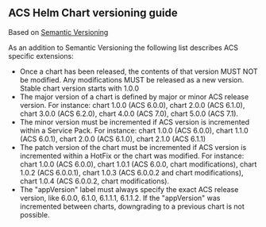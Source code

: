 ## ACS Helm Chart versioning guide

Based on [Semantic Versioning](https://semver.org)

As an addition to Semantic Versioning the following list describes ACS specific extensions:
* Once a chart has been released, the contents of that version MUST NOT be modified. Any modifications MUST be released as a new version. Stable chart version starts with 1.0.0
* The major version of a chart is defined by major or minor ACS release version. For instance: chart 1.0.0 (ACS 6.0.0), chart 2.0.0 (ACS 6.1.0), chart 3.0.0 (ACS 6.2.0), chart 4.0.0 (ACS 7.0), chart 5.0.0 (ACS 7.1).
* The minor version must be incremented if ACS version is incremented within a Service Pack. For instance: chart 1.0.0 (ACS 6.0.0), chart 1.1.0 (ACS 6.0.1), chart 2.0.0 (ACS 6.1.0), chart 2.1.0 (ACS 6.1.1)
* The patch version of the chart must be incremented if ACS version is incremented within a HotFix or the chart was modified. For instance: chart 1.0.0 (ACS 6.0.0), chart 1.0.1 (ACS 6.0.0, chart modifications), chart 1.0.2 (ACS 6.0.0.1), chart 1.0.3 (ACS 6.0.0.2 and chart modifications), chart 1.0.4 (ACS 6.0.0.2, chart modifications).
* The "appVersion" label must always specify the exact ACS release version, like 6.0.0, 6.1.0, 6.1.1.1, 6.1.1.2. If the "appVersion" was incremented between charts, downgrading to a previous chart is not possible.
